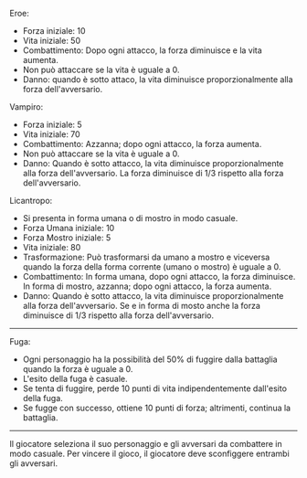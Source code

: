 Eroe:
- Forza iniziale: 10
- Vita iniziale: 50
- Combattimento: Dopo ogni attacco, la forza diminuisce e la vita aumenta.
- Non può attaccare se la vita è uguale a 0.
- Danno: quando è sotto attaco, la vita diminuisce proporzionalmente alla forza dell'avversario.

Vampiro:
- Forza iniziale: 5
- Vita iniziale: 70
- Combattimento: Azzanna; dopo ogni attacco, la forza aumenta.
- Non può attaccare se la vita è uguale a 0.
- Danno: Quando è sotto attacco, la vita diminuisce proporzionalmente alla forza dell'avversario.
La forza diminuisce di 1/3 rispetto alla forza dell'avversario.

Licantropo:
- Si presenta in forma umana o di mostro in modo casuale.
- Forza Umana iniziale: 10
- Forza Mostro iniziale: 5
- Vita iniziale: 80
- Trasformazione: Può trasformarsi da umano a mostro e viceversa quando la forza della forma corrente (umano o mostro) è uguale a 0.
- Combattimento: In forma umana, dopo ogni attacco, la forza diminuisce. In forma di mostro, azzanna; dopo ogni attacco, la forza aumenta.
- Danno: Quando è sotto attacco, la vita diminuisce proporzionalmente alla forza dell'avversario.
Se e in forma di mosto anche la forza diminuisce di 1/3 rispetto alla forza dell'avversario.

---------

Fuga:
- Ogni personaggio ha la possibilità del 50% di fuggire dalla battaglia quando la forza è uguale a 0.
- L'esito della fuga è casuale.
- Se tenta di fuggire, perde 10 punti di vita indipendentemente dall'esito della fuga.
- Se fugge con successo, ottiene 10 punti di forza; altrimenti, continua la battaglia.

------

Il giocatore seleziona il suo personaggio e gli avversari da combattere in modo casuale.
Per vincere il gioco, il giocatore deve sconfiggere entrambi gli avversari.

